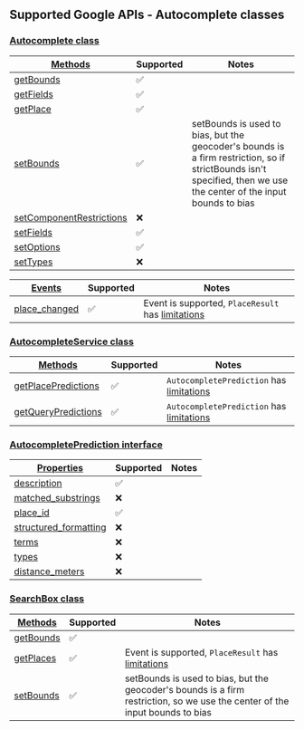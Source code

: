 ## Supported Google APIs - Autocomplete classes

### [Autocomplete class](https://developers-dot-devsite-v2-prod.appspot.com/maps/documentation/javascript/reference/places-widget#Autocomplete)

| [Methods](https://developers-dot-devsite-v2-prod.appspot.com/maps/documentation/javascript/reference/places-widget#Autocomplete-Methods)                                   | Supported          | Notes                                                                                                                                                              |
| -------------------------------------------------------------------------------------------------------------------------------------------------------------------------- | ------------------ | ------------------------------------------------------------------------------------------------------------------------------------------------------------------ |
| [getBounds](https://developers-dot-devsite-v2-prod.appspot.com/maps/documentation/javascript/reference/places-widget#Autocomplete.getBounds)                               | :white_check_mark: |                                                                                                                                                                    |
| [getFields](https://developers-dot-devsite-v2-prod.appspot.com/maps/documentation/javascript/reference/places-widget#Autocomplete.getFields)                               | :white_check_mark: |                                                                                                                                                                    |
| [getPlace](https://developers-dot-devsite-v2-prod.appspot.com/maps/documentation/javascript/reference/places-widget#Autocomplete.getPlace)                                 | :white_check_mark: |                                                                                                                                                                    |
| [setBounds](https://developers-dot-devsite-v2-prod.appspot.com/maps/documentation/javascript/reference/places-widget#Autocomplete.setBounds)                               | :white_check_mark: | setBounds is used to bias, but the geocoder's bounds is a firm restriction, so if strictBounds isn't specified, then we use the center of the input bounds to bias |
| [setComponentRestrictions](https://developers-dot-devsite-v2-prod.appspot.com/maps/documentation/javascript/reference/places-widget#Autocomplete.setComponentRestrictions) | :x:                |                                                                                                                                                                    |
| [setFields](https://developers-dot-devsite-v2-prod.appspot.com/maps/documentation/javascript/reference/places-widget#Autocomplete.setFields)                               | :white_check_mark: |                                                                                                                                                                    |
| [setOptions](https://developers-dot-devsite-v2-prod.appspot.com/maps/documentation/javascript/reference/places-widget#Autocomplete.setOptions)                             | :white_check_mark: |                                                                                                                                                                    |
| [setTypes](https://developers-dot-devsite-v2-prod.appspot.com/maps/documentation/javascript/reference/places-widget#Autocomplete.setTypes)                                 | :x:                |                                                                                                                                                                    |

| [Events](https://developers-dot-devsite-v2-prod.appspot.com/maps/documentation/javascript/reference/places-widget#Autocomplete-Events)               | Supported          | Notes                                                               |
| ---------------------------------------------------------------------------------------------------------------------------------------------------- | ------------------ | ------------------------------------------------------------------- |
| [place_changed](https://developers-dot-devsite-v2-prod.appspot.com/maps/documentation/javascript/reference/places-widget#Autocomplete.place_changed) | :white_check_mark: | Event is supported, `PlaceResult` has [limitations](placeResult.md) |

### [AutocompleteService class](https://developers-dot-devsite-v2-prod.appspot.com/maps/documentation/javascript/reference/places-autocomplete-service#AutocompleteService)

| [Methods](https://developers-dot-devsite-v2-prod.appspot.com/maps/documentation/javascript/reference/places-autocomplete-service#AutocompleteService-Methods)                         | Supported          | Notes                                                                         |
| ------------------------------------------------------------------------------------------------------------------------------------------------------------------------------------- | ------------------ | ----------------------------------------------------------------------------- |
| [getPlacePredictions](https://developers-dot-devsite-v2-prod.appspot.com/maps/documentation/javascript/reference/places-autocomplete-service#AutocompleteService.getPlacePredictions) | :white_check_mark: | `AutocompletePrediction` has [limitations](#autocompleteprediction-interface) |
| [getQueryPredictions](https://developers-dot-devsite-v2-prod.appspot.com/maps/documentation/javascript/reference/places-autocomplete-service#AutocompleteService.getQueryPredictions) | :white_check_mark: | `AutocompletePrediction` has [limitations](#autocompleteprediction-interface) |

### [AutocompletePrediction interface](https://developers-dot-devsite-v2-prod.appspot.com/maps/documentation/javascript/reference/places-autocomplete-service#AutocompletePrediction)

| [Properties](https://developers-dot-devsite-v2-prod.appspot.com/maps/documentation/javascript/reference/places-autocomplete-service#AutocompletePrediction-Properties)                       | Supported          | Notes |
| -------------------------------------------------------------------------------------------------------------------------------------------------------------------------------------------- | ------------------ | ----- |
| [description](https://developers-dot-devsite-v2-prod.appspot.com/maps/documentation/javascript/reference/places-autocomplete-service#AutocompletePrediction.description)                     | :white_check_mark: |       |
| [matched_substrings](https://developers-dot-devsite-v2-prod.appspot.com/maps/documentation/javascript/reference/places-autocomplete-service#AutocompletePrediction.matched_substrings)       | :x:                |       |
| [place_id](https://developers-dot-devsite-v2-prod.appspot.com/maps/documentation/javascript/reference/places-autocomplete-service#AutocompletePrediction.place_id)                           | :white_check_mark: |       |
| [structured_formatting](https://developers-dot-devsite-v2-prod.appspot.com/maps/documentation/javascript/reference/places-autocomplete-service#AutocompletePrediction.structured_formatting) | :x:                |       |
| [terms](https://developers-dot-devsite-v2-prod.appspot.com/maps/documentation/javascript/reference/places-autocomplete-service#AutocompletePrediction.terms)                                 | :x:                |       |
| [types](https://developers-dot-devsite-v2-prod.appspot.com/maps/documentation/javascript/reference/places-autocomplete-service#AutocompletePrediction.types)                                 | :x:                |       |
| [distance_meters](https://developers-dot-devsite-v2-prod.appspot.com/maps/documentation/javascript/reference/places-autocomplete-service#AutocompletePrediction.distance_meters)             | :x:                |       |

### [SearchBox class](https://developers-dot-devsite-v2-prod.appspot.com/maps/documentation/javascript/reference/places-widget#SearchBox)

| [Methods](https://developers-dot-devsite-v2-prod.appspot.com/maps/documentation/javascript/reference/places-widget#SearchBox-Methods)     | Supported          | Notes                                                                                                                        |
| ----------------------------------------------------------------------------------------------------------------------------------------- | ------------------ | ---------------------------------------------------------------------------------------------------------------------------- |
| [getBounds](https://developers-dot-devsite-v2-prod.appspot.com/maps/documentation/javascript/reference/places-widget#SearchBox.getBounds) | :white_check_mark: |                                                                                                                              |
| [getPlaces](https://developers-dot-devsite-v2-prod.appspot.com/maps/documentation/javascript/reference/places-widget#SearchBox.getPlaces) | :white_check_mark: | Event is supported, `PlaceResult` has [limitations](placeResult.md)                                                          |
| [setBounds](https://developers-dot-devsite-v2-prod.appspot.com/maps/documentation/javascript/reference/places-widget#SearchBox.setBounds) | :white_check_mark: | setBounds is used to bias, but the geocoder's bounds is a firm restriction, so we use the center of the input bounds to bias |

